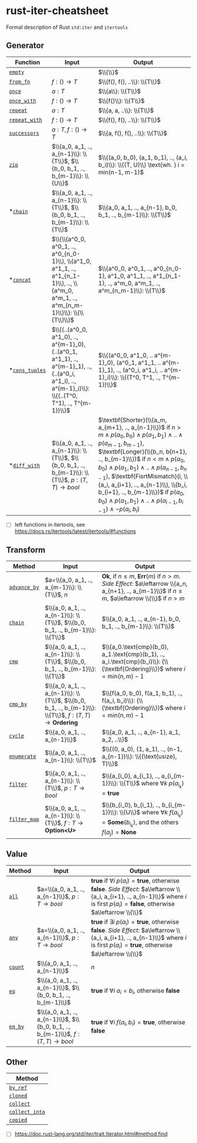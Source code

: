 # rust-iter-cheatsheet
Formal description of Rust `std:iter` and `itertools`

## Generator

|Function|Input|Output|
|-|-|-|
|[`empty`](https://doc.rust-lang.org/std/iter/fn.empty.html)||$\\{\\}$|
|[`from_fn`](https://doc.rust-lang.org/std/iter/fn.from_fn.html)|$f: ()\rightarrow T$|$\\{f(), f(), ..\\}: \\{T\\}$|
|[`once`](https://doc.rust-lang.org/std/iter/fn.once.html)|$a: T$|$\\{a\\}: \\{T\\}$|
|[`once_with`](https://doc.rust-lang.org/std/iter/fn.once_with.html)|$f: ()\rightarrow T$|$\\{f()\\}: \\{T\\}$|
|[`repeat`](https://doc.rust-lang.org/std/iter/fn.repeat.html)|$a: T$|$\\{a, a, ..\\}: \\{T\\}$|
|[`repeat_with`](https://doc.rust-lang.org/std/iter/fn.repeat_with.html)|$f: ()\rightarrow T$|$\\{f(), f(), ..\\}: \\{T\\}$|
|[`successors`](https://doc.rust-lang.org/std/iter/fn.successors.html)|$a: T, f: ()\rightarrow T$|$\\{a, f(), f(), ..\\}: \\{T\\}$|
|[`zip`](https://doc.rust-lang.org/std/iter/fn.zip.html)|$\\{a_0, a_1, .., a_{n-1}\\}: \\{T\\}$, $\\{b_0, b_1, .., b_{m-1}\\}: \\{U\\}$|$\\{(a_0, b_0), (a_1, b_1), .., (a_i, b_i)\\}: \\{(T, U)\\} \text{wh. } i = min(n-1, m-1)$|
|*[`chain`](https://docs.rs/itertools/latest/itertools/fn.chain.html)|$\\{a_0, a_1, .., a_{n-1}\\}: \\{T\\}$, $\\{b_0, b_1, .., b_{m-1}\\}: \\{T\\}$|$\\{a_0, a_1, .., a_{n-1}, b_0, b_1, .., b_{m-1}\\}: \\{T\\}$|
|*[`concat`](https://docs.rs/itertools/latest/itertools/fn.concat.html)|$\\{\\{a^0_0, a^0_1, .., a^0_{n_0-1}\\}, \\{a^1_0, a^1_1, .., a^1_{n_1-1}\\}, .., \\{a^m_0, a^m_1, .., a^m_{n_m-1}\\}\\}: \\{\\{T\\}\\}$|$\\{a^0_0, a^0_1, .., a^0_{n_0-1}, a^1_0, a^1_1, .., a^1_{n_1-1}, .., a^m_0, a^m_1, .., a^m_{n_m-1}\\}: \\{T\\}$|
|*[`cons_tuples`](https://docs.rs/itertools/latest/itertools/fn.cons_tuples.html)|$\\{(..(a^0_0, a^1_0), .., a^{m-1}_0), (..(a^0_1, a^1_1), .., a^{m-1}_1), .., (..(a^0_i, a^1_i), .., a^{m-1}_i)\\}: \\{(..(T^0, T^1), .., T^{m-1})\\}$|$\\{(a^0_0, a^1_0, .. a^{m-1}_0), (a^0_1, a^1_1, .. a^{m-1}_1), .., (a^0_i, a^1_i, .. a^{m-1}_i)\\}: \\{(T^0, T^1, .., T^{m-1})\\}$|
|*[`diff_with`](https://docs.rs/itertools/latest/itertools/fn.diff_with.html)|$\\{a_0, a_1, .., a_{n-1}\\}: \\{T\\}$, $\\{b_0, b_1, .., b_{m-1}\\}: \\{T\\}$, $p: (T, T)\rightarrow bool$|$\textbf{Shorter}(\\{a_m, a_{m+1}, .., a_{n-1}\\})$ if $n>m\wedge p(a_0, b_0)\wedge p(a_1, b_1)\wedge ..\wedge p(a_{m-1}, b_{m-1})$, $\textbf{Longer}(\\{b_n, b{n+1}, .., b_{m-1}\\})$ if $n\lt m\wedge p(a_0, b_0)\wedge p(a_1, b_1)\wedge ..\wedge p(a_{n-1}, b_{n-1})$, $\textbf{FisrtMismatch}(i, \\{a_i, a_{i+1}, .., a_{n-1}\\}, \\{b_i, b_{i+1}, .., b_{m-1}\\})$ if $p(a_0, b_0)\wedge p(a_1, b_1)\wedge ..\wedge p(a_{i-1}, b_{i-1}) \wedge \neg p(a_i, b_i)$|

- [ ] left functions in itertools, see https://docs.rs/itertools/latest/itertools/#functions

## Transform

|Method|Input|Output|
|-|-|-|
|[`advance_by`](https://doc.rust-lang.org/std/iter/trait.Iterator.html#method.advance_by)|$a=\\{a_0, a_1, .., a_{m-1}\\}: \\{T\\}$, $n$|$\textbf{Ok}$, if $n\le m$, $\textbf{Err}(m)$ if $n\gt m$. *Side Effect*: $a\leftarrow \\{a_n, a_{n+1}, .., a_{m-1}\\}$ if $n\le m$, $a\leftarrow \\{\\}$ if $n\gt m$|
|[`chain`](https://docs.rs/itertools/latest/itertools/fn.chain.html)|$\\{a_0, a_1, .., a_{n-1}\\}: \\{T\\}$, $\\{b_0, b_1, .., b_{m-1}\\}: \\{T\\}$|$\\{a_0, a_1, .., a_{n-1}, b_0, b_1, .., b_{m-1}\\}: \\{T\\}$|
|[`cmp`](https://doc.rust-lang.org/std/iter/trait.Iterator.html#method.cmp)|$\\{a_0, a_1, .., a_{n-1}\\}: \\{T\\}$, $\\{b_0, b_1, .., b_{m-1}\\}: \\{T\\}$|$\\{a_0.\text{cmp}(b_0), a_1.\text{cmp}(b_1), .., a_i.\text{cmp}(b_i)\\}: {\\{\textbf{Ordering}\\}}$ where $i=\text{min}(n,m)-1$|
|[`cmp_by`](https://docs.rs/itertools/latest/itertools/fn.cmp_by.html)|$\\{a_0, a_1, .., a_{n-1}\\}: \\{T\\}$, $\\{b_0, b_1, .., b_{m-1}\\}: \\{T\\}$, $f: (T, T)\rightarrow \textbf{Ordering}$|$\\{f(a_0, b_0), f(a_1, b_1), .., f(a_i, b_i)\\}: {\\{\textbf{Ordering}\\}}$ where $i=\text{min}(n,m)-1$|
|[`cycle`](https://doc.rust-lang.org/std/iter/trait.Iterator.html#method.cycle)|$\\{a_0, a_1, .., a_{n-1}\\}$|$\\{a_0, a_1, .., a_{n-1}, a_1, a_2, ..\\}$|
|[`enumerate`](https://doc.rust-lang.org/std/iter/trait.Iterator.html#method.enumerate)|$\\{a_0, a_1, .., a_{n-1}\\}: \\{T\\}$|$\\{(0, a_0), (1, a_1), .., (n-1, a_{n-1})\\}: \\{(\text{usize}, T)\\}$|
|[`filter`](https://doc.rust-lang.org/std/iter/trait.Iterator.html#method.filter)|$\\{a_0, a_1, .., a_{n-1}\\}: \\{T\\}$, $p: T\rightarrow bool$|$\\{a_{i_0}, a_{i_1}, .., a_{i_{m-1}}\\}: \\{T\\}$ where $\forall k$ $p(a_{i_k})=\textbf{true}$|
|[`filter_map`](https://doc.rust-lang.org/std/iter/trait.Iterator.html#method.filter_map)|$\\{a_0, a_1, .., a_{n-1}\\}: \\{T\\}$, $f: T\rightarrow \textbf{Option<U>}$|$\\{b_{i_0}, b_{i_1}, .., b_{i_{m-1}}\\}: \\{U\\}$ where $\forall k$ $f(a_{i_k})=\textbf{Some}(b_{i_k})$, and the others $f(a_j)=\textbf{None}$|

## Value
|Method|Input|Output|
|-|-|-|
|[`all`](https://doc.rust-lang.org/std/iter/trait.Iterator.html#method.all)|$a=\\{a_0, a_1, .., a_{n-1}\\}$, $p: T\rightarrow bool$|$\textbf{true}$ if $\forall i$ $p(a_i)=\textbf{true}$, otherwise $\textbf{false}$. *Side Effect*: $a\leftarrow \\{a_i, a_{i+1}, .., a_{n-1}\\}$ where $i$ is first $p(a_i)=\textbf{false}$, otherwise $a\leftarrow \\{\\}$|
|[`any`](https://doc.rust-lang.org/std/iter/trait.Iterator.html#method.any)|$a=\\{a_0, a_1, .., a_{n-1}\\}$, $p: T\rightarrow bool$|$\textbf{true}$ if $\exists i$ $p(a_i)=\textbf{true}$, otherwise $\textbf{false}$. *Side Effect*: $a\leftarrow \\{a_i, a_{i+1}, .., a_{n-1}\\}$ where $i$ is first $p(a_i)=\textbf{true}$, otherwise $a\leftarrow \\{\\}$|
|[`count`](https://doc.rust-lang.org/std/iter/trait.Iterator.html#method.count)|$\\{a_0, a_1, .., a_{n-1}\\}$|$n$|
|[`eq`](https://doc.rust-lang.org/std/iter/trait.Iterator.html#method.eq)|$\\{a_0, a_1, .., a_{n-1}\\}$, $\\{b_0, b_1, .., b_{m-1}\\}$|$\textbf{true}$ if $\forall i$ $a_i=b_i$, otherwise $\textbf{false}$|
|[`eq_by`](https://docs.rs/itertools/latest/itertools/fn.eq_by.html)|$\\{a_0, a_1, .., a_{n-1}\\}$, $\\{b_0, b_1, .., b_{m-1}\\}$, $f: (T, T)\rightarrow bool$|$\textbf{true}$ if $\forall i$ $f(a_i, b_i)=\textbf{true}$, otherwise $\textbf{false}$|

## Other
|Method|
|-|
|[`by_ref`](https://doc.rust-lang.org/std/iter/trait.Iterator.html#method.by_ref)|
|[`cloned`](https://docs.rs/itertools/latest/itertools/fn.cloned.html)|
|[`collect`](https://docs.rs/itertools/latest/itertools/fn.collect.html)|
|[`collect_into`](https://docs.rs/itertools/latest/itertools/fn.collect_into.html)|
|[`copied`](https://docs.rs/itertools/latest/itertools/fn.copied.html)|


- [ ] https://doc.rust-lang.org/std/iter/trait.Iterator.html#method.find
